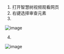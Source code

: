 1. 打开智慧树视频观看网页
2. 右键选择审查元素
3. 
![image](https://note.youdao.com/yws/api/personal/file/WEB690ef548a75cab761aa30a741e92b6dd?method=download&shareKey=8858c99db0c44a456e0572c3efa1b76d)

4.
![image](https://note.youdao.com/yws/api/personal/file/WEB9d5a2f1bdc120cf899b49990d125af25?method=download&shareKey=c3d94c6610fa9a0fe17a593adac8a27e)
